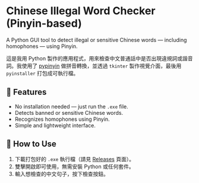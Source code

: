 # Chinese Illegal Word Checker (Pinyin-based)

A Python GUI tool to detect illegal or sensitive Chinese words — including homophones — using Pinyin.

這是我用 Python 製作的應用程式，用來檢查中文普通話中是否出現違規詞或諧音詞。我使用了 [pypinyin](https://github.com/mozillazg/python-pinyin) 做拼音轉換，並透過 `tkinter` 製作視覺介面，最後用 `pyinstaller` 打包成可執行檔。

## 🔹 Features

- No installation needed — just run the `.exe` file.
- Detects banned or sensitive Chinese words.
- Recognizes homophones using Pinyin.
- Simple and lightweight interface.

## 🔸 How to Use

1. 下載打包好的 `.exe` 執行檔（請見 [Releases](https://github.com/slhs1121505/ChineseIllegalWordChecker/releases/tag/yogurt) 頁面）。
2. 雙擊開啟即可使用，無需安裝 Python 或任何套件。
3. 輸入想檢查的中文句子，按下檢查按鈕。
